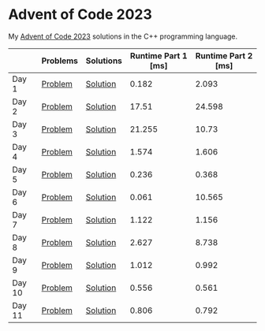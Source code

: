 # Advent of Code 2023

My [Advent of Code 2023](https://adventofcode.com/2023) solutions in the C++ programming language.

||Problems|Solutions|Runtime Part 1 [ms]|Runtime Part 2 [ms]|
|-|-|-|-|-|
|Day 1|[Problem](https://adventofcode.com/2023/day/1)|[Solution](Day1/main.cpp)|0.182|2.093|
|Day 2|[Problem](https://adventofcode.com/2023/day/2)|[Solution](Day2/main.cpp)|17.51|24.598|
|Day 3|[Problem](https://adventofcode.com/2023/day/3)|[Solution](Day3/main.cpp)|21.255|10.73|
|Day 4|[Problem](https://adventofcode.com/2023/day/4)|[Solution](Day4/main.cpp)|1.574|1.606|
|Day 5|[Problem](https://adventofcode.com/2023/day/5)|[Solution](Day5/main.cpp)|0.236|0.368|
|Day 6|[Problem](https://adventofcode.com/2023/day/6)|[Solution](Day6/main.cpp)|0.061|10.565|
|Day 7|[Problem](https://adventofcode.com/2023/day/7)|[Solution](Day7/main.cpp)|1.122|1.156|
|Day 8|[Problem](https://adventofcode.com/2023/day/8)|[Solution](Day8/main.cpp)|2.627|8.738|
|Day 9|[Problem](https://adventofcode.com/2023/day/9)|[Solution](Day9/main.cpp)|1.012|0.992|
|Day 10|[Problem](https://adventofcode.com/2023/day/10)|[Solution](Day10/main.cpp)|0.556|0.561|
|Day 11|[Problem](https://adventofcode.com/2023/day/11)|[Solution](Day11/main.cpp)|0.806|0.792|